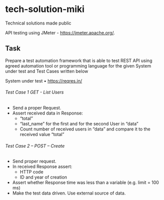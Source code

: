 # tech-solution-miki
Technical solutions made public

API testing using JMeter - https://jmeter.apache.org/.


## Task
Prepare a test automation framework that is able to test REST API using agreed 
automation tool or programming language for the given System under test and Test 
Cases written below

System under test
• https://reqres.in/


###### Test Case 1 GET - List Users
- Send a proper Request.
- Assert received data in Response:
  - “total”
  - “last_name” for the first and for the second User in “data”
  - Count number of received users in “data” and compare it to the received value 
“total”


###### Test Case 2 – POST – Create
- Send proper request.
- In received Response assert:
  - HTTP code
  - ID and year of creation
- Assert whether Response time was less than a variable (e.g. limit = 100 ms)  
- Make the test data driven. Use external source of data.
